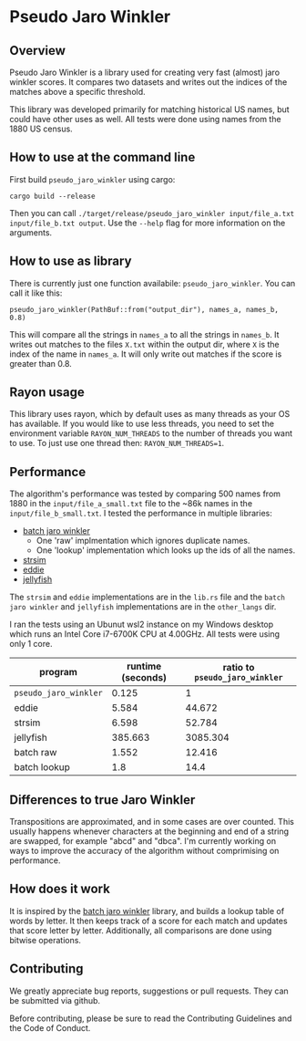 # Pseudo Jaro Winkler

## Overview

Pseudo Jaro Winkler is a library used for creating very fast (almost) jaro winkler scores. It compares two datasets and writes out the indices of the matches above a specific threshold.

This library was developed primarily for matching historical US names, but could have other uses as well. All tests were done using names from the 1880 US census.

## How to use at the command line

First build `pseudo_jaro_winkler` using cargo:

```
cargo build --release
```

Then you can call `./target/release/pseudo_jaro_winkler input/file_a.txt input/file_b.txt output`. 
Use the `--help` flag for more information on the arguments.


## How to use as library

There is currently just one function availabile: `pseudo_jaro_winkler`. You can call it like this:

```
pseudo_jaro_winkler(PathBuf::from("output_dir"), names_a, names_b, 0.8)
```

This will compare all the strings in `names_a` to all the strings in `names_b`.
It writes out matches to the files `X.txt` within the output dir, where `X` is the index of the name in `names_a`.  It will only write out matches if the score is greater than 0.8.

## Rayon usage

This library uses rayon, which by default uses as many threads as your OS has available. If you would like to use less threads, you need to set the environment variable `RAYON_NUM_THREADS` to the number of threads you want to use. To just use one thread then: `RAYON_NUM_THREADS=1`.

## Performance

The algorithm's performance was tested by comparing 500 names from 1880 in the `input/file_a_small.txt` file to the ~86k names in the `input/file_b_small.txt`. I tested the performance in multiple libraries: 
- [batch jaro winkler](https://github.com/dbousque/batch_jaro_winkler)
  - One 'raw' implmentation which ignores duplicate names.
  - One 'lookup' implementation which looks up the ids of all the names.
- [strsim](https://github.com/dguo/strsim-rs)
- [eddie](https://docs.rs/eddie/0.4.2/eddie/)
- [jellyfish](https://github.com/jamesturk/jellyfish)

The `strsim` and `eddie` implementations are in the `lib.rs` file and the `batch jaro winkler` and `jellyfish` implementations are in the `other_langs` dir. 

I ran the tests using an Ubunut wsl2 instance on my Windows desktop which runs an Intel Core i7-6700K CPU at 4.00GHz. All tests were using only 1 core.

| program               | runtime (seconds) | ratio to `pseudo_jaro_winkler` |
| --------------------- | ----------------- | ------------------------------ |
| `pseudo_jaro_winkler`	| 0.125             |	1                              |
| eddie               	| 5.584             |	44.672                         |
| strsim	              | 6.598             |	52.784                         |
| jellyfish	            | 385.663           |	3085.304                       |
| batch raw	            | 1.552             |	12.416                         |
| batch lookup	        | 1.8               | 14.4                           |


## Differences to true Jaro Winkler

Transpositions are approximated, and in some cases are over counted. This usually happens whenever characters at the beginning and end of a string are swapped, for example "abcd" and "dbca". I'm currently working on ways to improve the accuracy of the algorithm without comprimising on performance.

## How does it work
It is inspired by the [batch jaro winkler](https://github.com/dbousque/batch_jaro_winkler) library, and builds a lookup table of words by letter.
It then keeps track of a score for each match and updates that score letter by letter. Additionally, all comparisons are done using bitwise operations.

## Contributing

We greatly appreciate bug reports, suggestions or pull requests. They can be submitted via github.

Before contributing, please be sure to read the Contributing Guidelines and the Code of Conduct.
